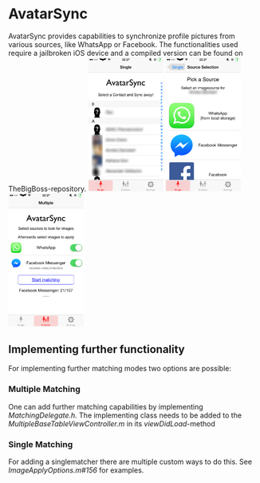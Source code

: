 <h1>AvatarSync</h1>
AvatarSync provides capabilities to synchronize profile pictures from various sources, like WhatsApp or Facebook.
The functionalities used require a jailbroken iOS device and a compiled version can be found on TheBigBoss-repository.

<img src="https://raw.githubusercontent.com/wolfposd/avatarsync/master/AvatarSync_build_tools/screens/1.png" width="30%">
<img src="https://raw.githubusercontent.com/wolfposd/avatarsync/master/AvatarSync_build_tools/screens/2.png" width="30%">
<img src="https://raw.githubusercontent.com/wolfposd/avatarsync/master/AvatarSync_build_tools/screens/3.png" width="30%">

<h2>Implementing further functionality</h2>
For implementing further matching modes two options are possible:

<h3>Multiple Matching</h3>
One can add further matching capabilities by implementing <i>MatchingDelegate.h.</i> 
The implementing class needs to be added to the <i>MultipleBaseTableViewController.m</i> in its <i>viewDidLoad</i>-method

<h3>Single Matching</h3>
For adding a singlematcher there are multiple custom ways to do this. See <i>ImageApplyOptions.m#156</i> for examples.
